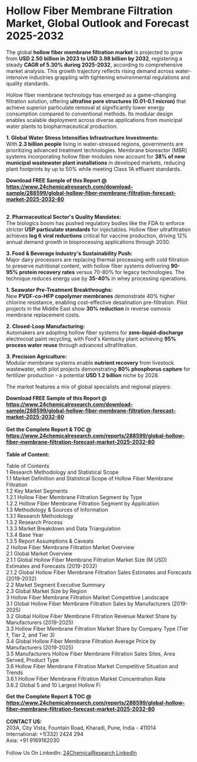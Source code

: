 <h1>Hollow Fiber Membrane Filtration Market, Global Outlook and Forecast 2025-2032</h1><p>The global <strong>hollow fiber membrane filtration market</strong> is projected to grow from <strong>USD 2.50 billion in 2023 to USD 3.98 billion by 2032</strong>, registering a steady <strong>CAGR of 5.30% during 2025-2032</strong>, according to comprehensive market analysis. This growth trajectory reflects rising demand across water-intensive industries grappling with tightening environmental regulations and quality standards.</p><p>Hollow fiber membrane technology has emerged as a game-changing filtration solution, offering <strong>ultrafine pore structures (0.01-0.1 micron)</strong> that achieve superior particulate removal at significantly lower energy consumption compared to conventional methods. Its modular design enables scalable deployment across diverse applications from municipal water plants to biopharmaceutical production.</p><p><strong>1. Global Water Stress Intensifies Infrastructure Investments:</strong><br>
With <strong>2.3 billion people</strong> living in water-stressed regions, governments are prioritizing advanced treatment technologies. Membrane bioreactor (MBR) systems incorporating hollow fiber modules now account for <strong>38% of new municipal wastewater plant installations</strong> in developed markets, reducing plant footprints by up to 50% while meeting Class 1A effluent standards.</p><div><b>Download FREE Sample of this Report @ 
            <a href="https://www.24chemicalresearch.com/download-sample/288599/global-hollow-fiber-membrane-filtration-forecast-market-2025-2032-80">
            https://www.24chemicalresearch.com/download-sample/288599/global-hollow-fiber-membrane-filtration-forecast-market-2025-2032-80</a></b></div><br><p><strong>2. Pharmaceutical Sector's Quality Mandates:</strong><br>
The biologics boom has pushed regulatory bodies like the FDA to enforce stricter <strong>USP  particulate standards</strong> for injectables. Hollow fiber ultrafiltration achieves <strong>log 6 viral reductions</strong> critical for vaccine production, driving 12% annual demand growth in bioprocessing applications through 2030.</p><p><strong>3. Food &amp; Beverage Industry's Sustainability Push:</strong><br>
Major dairy processors are replacing thermal processing with cold filtration to preserve nutritional content, with hollow fiber systems delivering <strong>90-95% protein recovery rates</strong> versus 70-80% for legacy technologies. The technique reduces energy use by <strong>35-40%</strong> in whey processing operations.</p><p><strong>1. Seawater Pre-Treatment Breakthroughs:</strong><br>
New <strong>PVDF-co-HFP copolymer membranes</strong> demonstrate 40% higher chlorine resistance, enabling cost-effective desalination pre-filtration. Pilot projects in the Middle East show <strong>30% reduction</strong> in reverse osmosis membrane replacement costs.</p><p><strong>2. Closed-Loop Manufacturing:</strong><br>
Automakers are adopting hollow fiber systems for <strong>zero-liquid-discharge</strong> electrocoat paint recycling, with Ford's Kentucky plant achieving <strong>95% process water reuse</strong> through advanced ultrafiltration.</p><p><strong>3. Precision Agriculture:</strong><br>
Modular membrane systems enable <strong>nutrient recovery</strong> from livestock wastewater, with pilot projects demonstrating <strong>80% phosphorus capture</strong> for fertilizer production - a potential <strong>USD 1.2 billion</strong> niche by 2028.</p><p>The market features a mix of global specialists and regional players:</p><div><b>Download FREE Sample of this Report @ 
            <a href="https://www.24chemicalresearch.com/download-sample/288599/global-hollow-fiber-membrane-filtration-forecast-market-2025-2032-80">
            https://www.24chemicalresearch.com/download-sample/288599/global-hollow-fiber-membrane-filtration-forecast-market-2025-2032-80</a></b></div><br><div><b>Get the Complete Report & TOC @ 
            <a href="https://www.24chemicalresearch.com/reports/288599/global-hollow-fiber-membrane-filtration-forecast-market-2025-2032-80">
            https://www.24chemicalresearch.com/reports/288599/global-hollow-fiber-membrane-filtration-forecast-market-2025-2032-80</a></b></div><br>
            <b>Table of Content:</b><p>Table of Contents<br />
1 Research Methodology and Statistical Scope<br />
1.1 Market Definition and Statistical Scope of Hollow Fiber Membrane Filtration<br />
1.2 Key Market Segments<br />
1.2.1 Hollow Fiber Membrane Filtration Segment by Type<br />
1.2.2 Hollow Fiber Membrane Filtration Segment by Application<br />
1.3 Methodology & Sources of Information<br />
1.3.1 Research Methodology<br />
1.3.2 Research Process<br />
1.3.3 Market Breakdown and Data Triangulation<br />
1.3.4 Base Year<br />
1.3.5 Report Assumptions & Caveats<br />
2 Hollow Fiber Membrane Filtration Market Overview<br />
2.1 Global Market Overview<br />
2.1.1 Global Hollow Fiber Membrane Filtration Market Size (M USD) Estimates and Forecasts (2019-2032)<br />
2.1.2 Global Hollow Fiber Membrane Filtration Sales Estimates and Forecasts (2019-2032)<br />
2.2 Market Segment Executive Summary<br />
2.3 Global Market Size by Region<br />
3 Hollow Fiber Membrane Filtration Market Competitive Landscape<br />
3.1 Global Hollow Fiber Membrane Filtration Sales by Manufacturers (2019-2025)<br />
3.2 Global Hollow Fiber Membrane Filtration Revenue Market Share by Manufacturers (2019-2025)<br />
3.3 Hollow Fiber Membrane Filtration Market Share by Company Type (Tier 1, Tier 2, and Tier 3)<br />
3.4 Global Hollow Fiber Membrane Filtration Average Price by Manufacturers (2019-2025)<br />
3.5 Manufacturers Hollow Fiber Membrane Filtration Sales Sites, Area Served, Product Type<br />
3.6 Hollow Fiber Membrane Filtration Market Competitive Situation and Trends<br />
3.6.1 Hollow Fiber Membrane Filtration Market Concentration Rate<br />
3.6.2 Global 5 and 10 Largest Hollow Fi</p><div><b>Get the Complete Report & TOC @ 
            <a href="https://www.24chemicalresearch.com/reports/288599/global-hollow-fiber-membrane-filtration-forecast-market-2025-2032-80">
            https://www.24chemicalresearch.com/reports/288599/global-hollow-fiber-membrane-filtration-forecast-market-2025-2032-80</a></b></div><br><b>CONTACT US:</b><br>
            203A, City Vista, Fountain Road, Kharadi, Pune, India - 411014<br>
            International: +1(332) 2424 294<br>
            Asia: +91 9169162030 <br><br>
            Follow Us On LinkedIn: <a href="https://www.linkedin.com/company/24chemicalresearch/">24ChemicalResearch LinkedIn</a>